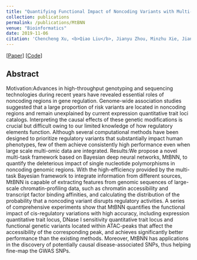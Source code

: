 ```yaml
---
title: "Quantifying Functional Impact of Noncoding Variants with Multi-task Bayesian Neural Network"
collection: publications
permalink: /publications/MtBNN
venue: "Bioinformatics"
date: 2019-11-06
citation: 'Chencheng Xu, <b>Qiao Liu</b>, Jianyu Zhou, Minzhu Xie, Jianxing Feng and Tao Jiang. <i>Bioinformatics, 2019</i>.'
---
```

[[Paper](https://academic.oup.com/bioinformatics/advance-article-abstract/doi/10.1093/bioinformatics/btz767/5613893)] [[Code](https://github.com/Zoesgithub/MtBNN)]


## Abstract
Motivation:Advances in high-throughput genotyping and sequencing technologies during recent years have revealed essential roles of noncoding regions in gene regulation. Genome-wide association studies suggested that a large proportion of risk variants are located in noncoding regions and remain unexplained by current expression quantitative trait loci catalogs. Interpreting the causal effects of these genetic modifications is crucial but difficult owing to our limited knowledge of how regulatory elements function. Although several computational methods have been designed to prioritize regulatory variants that substantially impact human phenotypes, few of them achieve consistently high performance even when large scale multi-omic data are integrated.
Results:We propose a novel multi-task framework based on Bayesian deep neural networks, MtBNN, to quantify the deleterious impact of single nucleotide polymorphisms in noncoding genomic regions. With the high-efficiency provided by the multi-task Bayesian framework to integrate information from different sources, MtBNN is capable of extracting features from genomic sequences of large-scale chromatin-profiling data, such as chromatin accessibility and transcript factor binding affinities, and calculating the distribution of the probability that a noncoding variant disrupts regulatory activities. A series of comprehensive experiments show that MtBNN quantifies the functional impact of cis-regulatory variations with high accuracy, including expression quantitative trait locus, DNase I sensitivity quantitative trait locus and functional genetic variants located within ATAC-peaks that affect the accessibility of the corresponding peak, and achieves significantly better performance than the existing methods. Moreover, MtBNN has applications in the discovery of potentially causal disease-associated SNPs, thus helping fine-map the GWAS SNPs.
